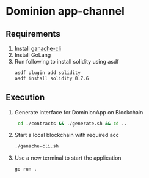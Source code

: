 # Dominion app-channel

## Requirements

1. Install [ganache-cli](https://github.com/trufflesuite/ganache-cli)
2. Install GoLang
3. Run following to install solidity using asdf
    ```sh
    asdf plugin add solidity
    asdf install solidity 0.7.6
    ```

## Execution

1. Generate interface for DominionApp on Blockchain
   ```sh
    cd ./contracts && ./generate.sh && cd ..
    ```
2. Start a local blockchain with required acc
   ```sh
   ./ganache-cli.sh
    ```
3. Use a new terminal to start the application
   ```sh
   go run .
   ```